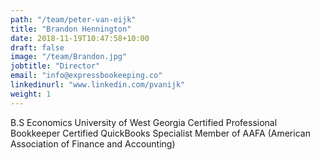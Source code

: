 ```yaml
---
path: "/team/peter-van-eijk"
title: "Brandon Hennington"
date: 2018-11-19T10:47:58+10:00
draft: false
image: "/team/Brandon.jpg"
jobtitle: "Director"
email: "info@expressbookeeping.co"
linkedinurl: "www.linkedin.com/pvanijk"
weight: 1
---
```


B.S Economics University of West Georgia
Certified Professional Bookkeeper
Certified QuickBooks Specialist
Member of AAFA (American Association of Finance and Accounting)
